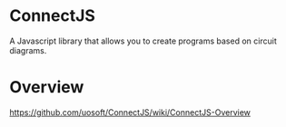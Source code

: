 # ConnectJS
 A Javascript library that allows you to create programs based on circuit diagrams.

# Overview
https://github.com/uosoft/ConnectJS/wiki/ConnectJS-Overview
